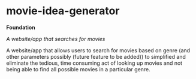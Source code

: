 # movie-idea-generator


**Foundation**

*A website/app that searches for movies*

A website/app that allows users to search for movies based on genre (and other parameters possibly (future feature to be added)) to simplified and eliminate the tedious, time consuming act of looking up movies and not being able to find all possible movies in a particular genre. 
